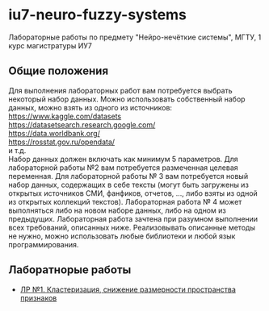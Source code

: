 # iu7-neuro-fuzzy-systems
Лабораторные работы по предмету "Нейро-нечёткие системы", МГТУ, 1 курс магистратуры ИУ7

## Общие положения
Для выполнения лабораторных работ вам потребуется выбрать некоторый набор данных. Можно использовать собственный набор данных, можно взять из одного из источников:   
https://www.kaggle.com/datasets  
https://datasetsearch.research.google.com/  
https://data.worldbank.org/  
https://rosstat.gov.ru/opendata/  
и т.д.  
Набор данных должен включать как минимум 5 параметров. Для лабораторной работы №2 вам потребуется размеченная целевая переменная. Для лабораторной работы № 3 вам потребуется новый набор данных, содержащих в себе тексты (могут быть загружены из открытых источников СМИ, фанфиков, отчетов, …, либо взяты из одной из открытых коллекций текстов). Лабораторная работа № 4 может выполняться либо на новом наборе данных, либо на одном из предыдущих. 
Лабораторная работа зачтена при разумном выполнении всех требований, описанных ниже. Реализовывать описанные методы не нужно, можно использовать любые библиотеки и любой язык программирования.

## Лаборатнорые работы
* [ЛР №1. Кластеризация, снижение размерности пространства признаков](lab1/README.md)